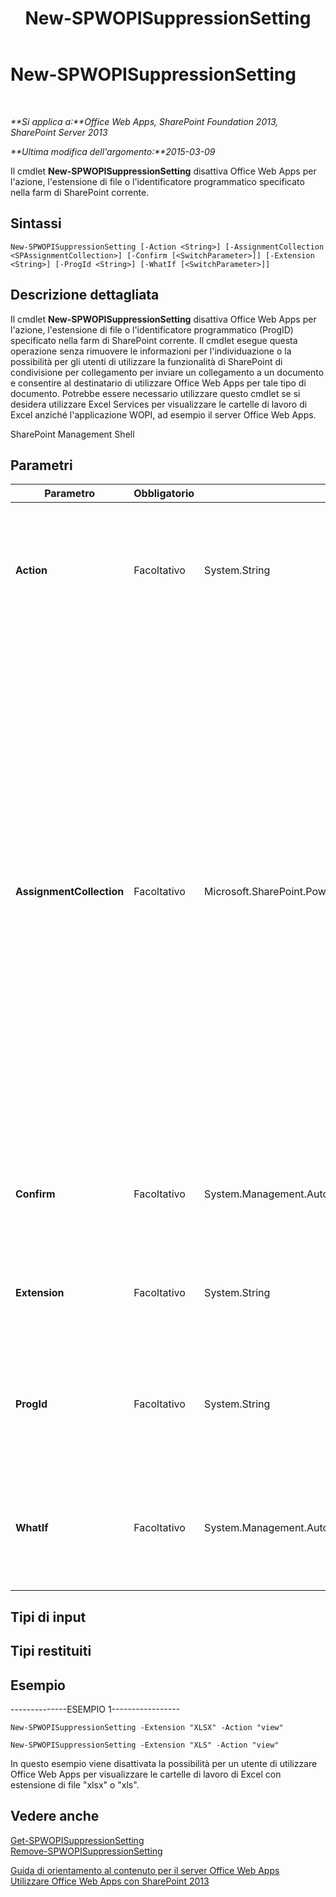 ﻿---
title: New-SPWOPISuppressionSetting
TOCTitle: New-SPWOPISuppressionSetting
ms:assetid: 7e6bb8f5-3124-4568-80c6-02cae46b803b
ms:mtpsurl: https://technet.microsoft.com/it-it/library/JJ219443(v=office.15)
ms:contentKeyID: 49652273
ms.date: 12/23/2017
mtps_version: v=office.15
ms.translationtype: HT
---

# New-SPWOPISuppressionSetting

 

_**Si applica a:**Office Web Apps, SharePoint Foundation 2013, SharePoint Server 2013_

_**Ultima modifica dell'argomento:**2015-03-09_

Il cmdlet **New-SPWOPISuppressionSetting** disattiva Office Web Apps per l'azione, l'estensione di file o l'identificatore programmatico specificato nella farm di SharePoint corrente.

## Sintassi

    New-SPWOPISuppressionSetting [-Action <String>] [-AssignmentCollection <SPAssignmentCollection>] [-Confirm [<SwitchParameter>]] [-Extension <String>] [-ProgId <String>] [-WhatIf [<SwitchParameter>]]

## Descrizione dettagliata

Il cmdlet **New-SPWOPISuppressionSetting** disattiva Office Web Apps per l'azione, l'estensione di file o l'identificatore programmatico (ProgID) specificato nella farm di SharePoint corrente. Il cmdlet esegue questa operazione senza rimuovere le informazioni per l'individuazione o la possibilità per gli utenti di utilizzare la funzionalità di SharePoint di condivisione per collegamento per inviare un collegamento a un documento e consentire al destinatario di utilizzare Office Web Apps per tale tipo di documento. Potrebbe essere necessario utilizzare questo cmdlet se si desidera utilizzare Excel Services per visualizzare le cartelle di lavoro di Excel anziché l'applicazione WOPI, ad esempio il server Office Web Apps.

SharePoint Management Shell

## Parametri


<table>
<colgroup>
<col style="width: 25%" />
<col style="width: 25%" />
<col style="width: 25%" />
<col style="width: 25%" />
</colgroup>
<thead>
<tr class="header">
<th>Parametro</th>
<th>Obbligatorio</th>
<th>Tipo</th>
<th>Descrizione</th>
</tr>
</thead>
<tbody>
<tr class="odd">
<td><p><strong>Action</strong></p></td>
<td><p>Facoltativo</p></td>
<td><p>System.String</p></td>
<td><p>Specifica l'azione da eliminare per un'estensione di file o un identificatore programmatico (ProgID) specifico, ad esempio &quot;view&quot;, &quot;edit&quot; ed &quot;embedview&quot;. Per un elenco completo di azioni, eseguire <strong>Get-SPWOPIBinding</strong>.</p></td>
</tr>
<tr class="even">
<td><p><strong>AssignmentCollection</strong></p></td>
<td><p>Facoltativo</p></td>
<td><p>Microsoft.SharePoint.PowerShell.SPAssignmentCollection</p></td>
<td><p>Consente di gestire gli oggetti ai fini della corretta eliminazione dalla memoria. Oggetti quali <strong>SPWeb</strong> o <strong>SPSite</strong> richiedono quantità di memoria elevate e per utilizzarli negli script Windows PowerShell è necessario gestire la memoria in modo appropriato. Tramite l'oggetto <strong>SPAssignment</strong> è possibile assegnare oggetti a una variabile ed eliminarli quando è necessario liberare memoria. Gli oggetti <strong>SPWeb</strong>, <strong>SPSite</strong> o <strong>SPSiteAdministration</strong> utilizzati vengono automaticamente eliminati dalla memoria se non viene utilizzato un insieme di assegnazioni o il parametro <strong>Global</strong>.</p>
<div class="alert">

> [!NOTE]
> Quando viene utilizzato il parametro <STRONG>Global</STRONG> tutti gli oggetti vengono memorizzati nell'area di archiviazione globale. Se gli oggetti non vengono utilizzati immediatamente o eliminati dalla memoria tramite il comando <STRONG>Stop-SPAssignment</STRONG>, può verificarsi una condizione di memoria insufficiente.


</div></td>
</tr>
<tr class="odd">
<td><p><strong>Confirm</strong></p></td>
<td><p>Facoltativo</p></td>
<td><p>System.Management.Automation.SwitchParameter</p></td>
<td><p>Richiede la conferma prima di eseguire il comando. Per ulteriori informazioni, digitare il comando seguente: <strong>get-help about_commonparameters</strong></p></td>
</tr>
<tr class="even">
<td><p><strong>Extension</strong></p></td>
<td><p>Facoltativo</p></td>
<td><p>System.String</p></td>
<td><p>Specifica l'estensione di file da eliminare. Eseguire Get-SPWOPIBinding per ottenere l'elenco delle estensioni di file supportate dall'applicazione WOPI.</p></td>
</tr>
<tr class="odd">
<td><p><strong>ProgId</strong></p></td>
<td><p>Facoltativo</p></td>
<td><p>System.String</p></td>
<td><p>Specifica l'identificatore programmatico (ProgID) di un'applicazione da eliminare. Eseguire Get-SPWOPIBinding per ottenere l'elenco di ProgID supportati dall'applicazione WOPI.</p></td>
</tr>
<tr class="even">
<td><p><strong>WhatIf</strong></p></td>
<td><p>Facoltativo</p></td>
<td><p>System.Management.Automation.SwitchParameter</p></td>
<td><p>Visualizza un messaggio che illustra gli effetti del comando anziché eseguire il comando. Per ulteriori informazioni, digitare il comando seguente: <strong>get-help about_commonparameters</strong>.</p></td>
</tr>
</tbody>
</table>


## Tipi di input

## Tipi restituiti

## Esempio

\--------------ESEMPIO 1-----------------

    New-SPWOPISuppressionSetting -Extension "XLSX" -Action "view"

    New-SPWOPISuppressionSetting -Extension "XLS" -Action "view"

In questo esempio viene disattivata la possibilità per un utente di utilizzare Office Web Apps per visualizzare le cartelle di lavoro di Excel con estensione di file "xlsx" o "xls".

## Vedere anche


[Get-SPWOPISuppressionSetting](get-spwopisuppressionsetting.md)  
[Remove-SPWOPISuppressionSetting](remove-spwopisuppressionsetting.md)  


[Guida di orientamento al contenuto per il server Office Web Apps](content-roadmap-for-office-web-apps-server.md)  
[Utilizzare Office Web Apps con SharePoint 2013](use-office-web-apps-with-sharepoint-2013.md)  
  

[](use-office-web-apps-with-sharepoint-2013.md)


